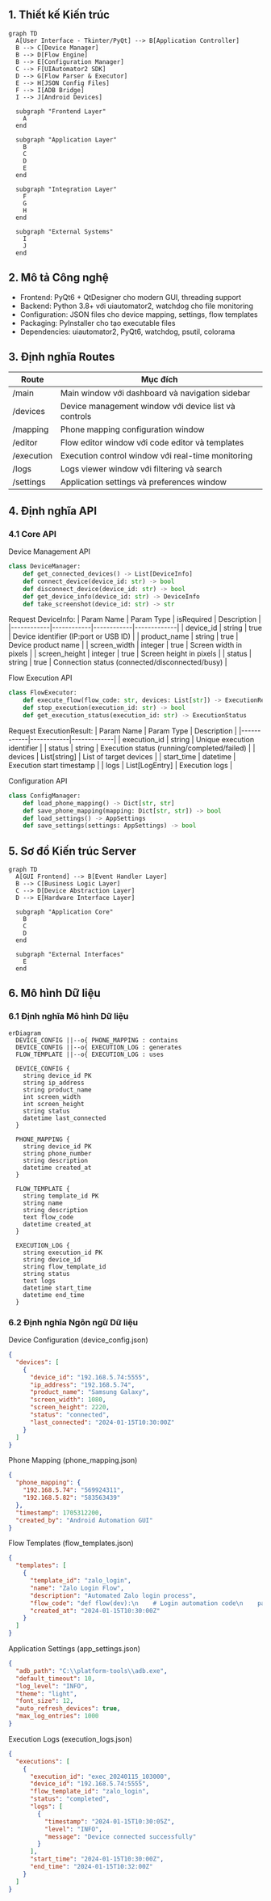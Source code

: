 ## 1. Thiết kế Kiến trúc

```mermaid
graph TD
  A[User Interface - Tkinter/PyQt] --> B[Application Controller]
  B --> C[Device Manager]
  B --> D[Flow Engine]
  B --> E[Configuration Manager]
  C --> F[UIAutomator2 SDK]
  D --> G[Flow Parser & Executor]
  E --> H[JSON Config Files]
  F --> I[ADB Bridge]
  I --> J[Android Devices]
  
  subgraph "Frontend Layer"
    A
  end
  
  subgraph "Application Layer"
    B
    C
    D
    E
  end
  
  subgraph "Integration Layer"
    F
    G
    H
  end
  
  subgraph "External Systems"
    I
    J
  end
```

## 2. Mô tả Công nghệ

- Frontend: PyQt6 + QtDesigner cho modern GUI, threading support
- Backend: Python 3.8+ với uiautomator2, watchdog cho file monitoring
- Configuration: JSON files cho device mapping, settings, flow templates
- Packaging: PyInstaller cho tạo executable files
- Dependencies: uiautomator2, PyQt6, watchdog, psutil, colorama

## 3. Định nghĩa Routes

| Route | Mục đích |
|-------|----------|
| /main | Main window với dashboard và navigation sidebar |
| /devices | Device management window với device list và controls |
| /mapping | Phone mapping configuration window |
| /editor | Flow editor window với code editor và templates |
| /execution | Execution control window với real-time monitoring |
| /logs | Logs viewer window với filtering và search |
| /settings | Application settings và preferences window |

## 4. Định nghĩa API

### 4.1 Core API

Device Management API
```python
class DeviceManager:
    def get_connected_devices() -> List[DeviceInfo]
    def connect_device(device_id: str) -> bool
    def disconnect_device(device_id: str) -> bool
    def get_device_info(device_id: str) -> DeviceInfo
    def take_screenshot(device_id: str) -> str
```

Request DeviceInfo:
| Param Name | Param Type | isRequired | Description |
|------------|------------|------------|-------------|
| device_id | string | true | Device identifier (IP:port or USB ID) |
| product_name | string | true | Device product name |
| screen_width | integer | true | Screen width in pixels |
| screen_height | integer | true | Screen height in pixels |
| status | string | true | Connection status (connected/disconnected/busy) |

Flow Execution API
```python
class FlowExecutor:
    def execute_flow(flow_code: str, devices: List[str]) -> ExecutionResult
    def stop_execution(execution_id: str) -> bool
    def get_execution_status(execution_id: str) -> ExecutionStatus
```

Request ExecutionResult:
| Param Name | Param Type | Description |
|------------|------------|-------------|
| execution_id | string | Unique execution identifier |
| status | string | Execution status (running/completed/failed) |
| devices | List[string] | List of target devices |
| start_time | datetime | Execution start timestamp |
| logs | List[LogEntry] | Execution logs |

Configuration API
```python
class ConfigManager:
    def load_phone_mapping() -> Dict[str, str]
    def save_phone_mapping(mapping: Dict[str, str]) -> bool
    def load_settings() -> AppSettings
    def save_settings(settings: AppSettings) -> bool
```

## 5. Sơ đồ Kiến trúc Server

```mermaid
graph TD
  A[GUI Frontend] --> B[Event Handler Layer]
  B --> C[Business Logic Layer]
  C --> D[Device Abstraction Layer]
  D --> E[Hardware Interface Layer]
  
  subgraph "Application Core"
    B
    C
    D
  end
  
  subgraph "External Interfaces"
    E
  end
```

## 6. Mô hình Dữ liệu

### 6.1 Định nghĩa Mô hình Dữ liệu

```mermaid
erDiagram
  DEVICE_CONFIG ||--o{ PHONE_MAPPING : contains
  DEVICE_CONFIG ||--o{ EXECUTION_LOG : generates
  FLOW_TEMPLATE ||--o{ EXECUTION_LOG : uses
  
  DEVICE_CONFIG {
    string device_id PK
    string ip_address
    string product_name
    int screen_width
    int screen_height
    string status
    datetime last_connected
  }
  
  PHONE_MAPPING {
    string device_id PK
    string phone_number
    string description
    datetime created_at
  }
  
  FLOW_TEMPLATE {
    string template_id PK
    string name
    string description
    text flow_code
    datetime created_at
  }
  
  EXECUTION_LOG {
    string execution_id PK
    string device_id
    string flow_template_id
    string status
    text logs
    datetime start_time
    datetime end_time
  }
```

### 6.2 Định nghĩa Ngôn ngữ Dữ liệu

Device Configuration (device_config.json)
```json
{
  "devices": [
    {
      "device_id": "192.168.5.74:5555",
      "ip_address": "192.168.5.74",
      "product_name": "Samsung Galaxy",
      "screen_width": 1080,
      "screen_height": 2220,
      "status": "connected",
      "last_connected": "2024-01-15T10:30:00Z"
    }
  ]
}
```

Phone Mapping (phone_mapping.json)
```json
{
  "phone_mapping": {
    "192.168.5.74": "569924311",
    "192.168.5.82": "583563439"
  },
  "timestamp": 1705312200,
  "created_by": "Android Automation GUI"
}
```

Flow Templates (flow_templates.json)
```json
{
  "templates": [
    {
      "template_id": "zalo_login",
      "name": "Zalo Login Flow",
      "description": "Automated Zalo login process",
      "flow_code": "def flow(dev):\n    # Login automation code\n    pass",
      "created_at": "2024-01-15T10:30:00Z"
    }
  ]
}
```

Application Settings (app_settings.json)
```json
{
  "adb_path": "C:\\platform-tools\\adb.exe",
  "default_timeout": 10,
  "log_level": "INFO",
  "theme": "light",
  "font_size": 12,
  "auto_refresh_devices": true,
  "max_log_entries": 1000
}
```

Execution Logs (execution_logs.json)
```json
{
  "executions": [
    {
      "execution_id": "exec_20240115_103000",
      "device_id": "192.168.5.74:5555",
      "flow_template_id": "zalo_login",
      "status": "completed",
      "logs": [
        {
          "timestamp": "2024-01-15T10:30:05Z",
          "level": "INFO",
          "message": "Device connected successfully"
        }
      ],
      "start_time": "2024-01-15T10:30:00Z",
      "end_time": "2024-01-15T10:32:00Z"
    }
  ]
}
```